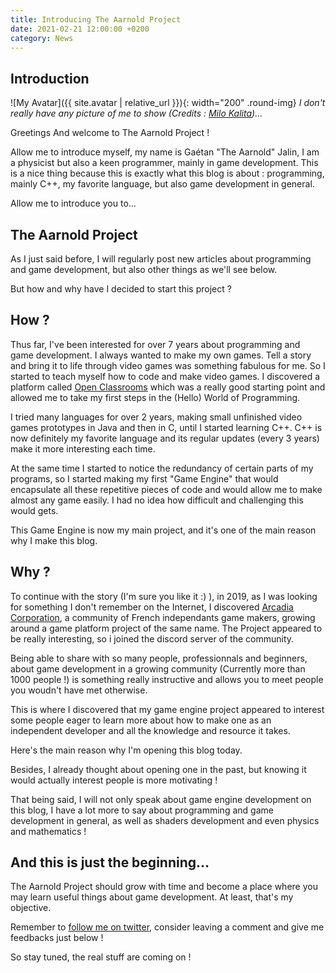 ```yaml
---
title: Introducing The Aarnold Project
date: 2021-02-21 12:00:00 +0200
category: News
---
```


## Introduction

![My Avatar]({{ site.avatar | relative_url }}){: width="200" .round-img}
_I don't really have any picture of me to show (Credits : [Milo Kalita](https://twitter.com/MiloKalita))..._

Greetings And welcome to The Aarnold Project !

Allow me to introduce myself, my name is Gaétan "The Aarnold" Jalin, I am a physicist but also a keen programmer, mainly in game development.
This is a nice thing because this is exactly what this blog is about : programming, mainly C++, my favorite language, but also game development in general.

Allow me to introduce you to...

## The Aarnold Project

As I just said before, I will regularly post new articles about programming and game development, but also other things as we'll see below.

But how and why have I decided to start this project ?

## How ?

Thus far, I've been interested for over 7 years about programming and game development. I always wanted to make my own games. Tell a story and bring it to life through
video games was something fabulous for me. So I started to teach myself how to code and make video games. I discovered a platform called [Open Classrooms](https://openclassrooms.com)
which was a really good starting point and allowed me to take my first steps in the (Hello) World of Programming.

I tried many languages for over 2 years, making small unfinished video games prototypes in Java and then in C, until I started learning C++.
C++ is now definitely my favorite language and its regular updates (every 3 years) make it more interesting each time.

At the same time I started to notice the redundancy of certain parts of my programs, so I started making my first "Game Engine" that would encapsulate all these repetitive pieces of code
and would allow me to make almost any game easily. I had no idea how difficult and challenging this would gets.

This Game Engine is now my main project, and it's one of the main reason why I make this blog.

## Why ?

To continue with the story (I'm sure you like it :) ), in 2019, as I was looking for something I don't remember on the Internet, I discovered [Arcadia Corporation](https://www.arcadia-corporation.com/),
a community of French independants game makers, growing around a game platform project of the same name. The Project appeared to be really interesting, so i joined the discord server of the community.

Being able to share with so many people, professionnals and beginners, about game development in a growing community (Currently more than 1000 people !) is something really instructive
and allows you to meet people you woudn't have met otherwise.

This is where I discovered that my game engine project appeared to interest some people eager to learn more about how to make one as an independent developer and all the knowledge and resource it takes.

Here's the main reason why I'm opening this blog today.

Besides, I already thought about opening one in the past, but knowing it would actually interest people is more motivating !

That being said, I will not only speak about game engine development on this blog, I have a lot more to say about programming and game development in general,
as well as shaders development and even physics and mathematics !

## And this is just the beginning...

The Aarnold Project should grow with time and become a place where you may learn useful things about game development. At least, that's my objective.

Remember to [follow me on twitter](https://twitter.com/aarnoldgad), consider leaving a comment and give me feedbacks just below !

So stay tuned, the real stuff are coming on !

